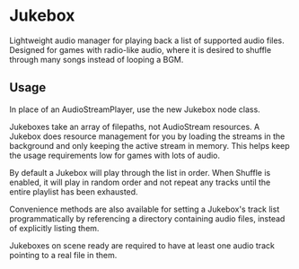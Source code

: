 # Jukebox

Lightweight audio manager for playing back a list of supported audio files.
Designed for games with radio-like audio, where it is desired to shuffle through many songs instead of looping a BGM.

## Usage

In place of an AudioStreamPlayer, use the new Jukebox node class.

Jukeboxes take an array of filepaths, not AudioStream resources.  A Jukebox does resource management for you by loading the streams in the background and only keeping the active stream in memory.  This helps keep the usage requirements low for games with lots of audio.

By default a Jukebox will play through the list in order.
When Shuffle is enabled, it will play in random order and not repeat any tracks until the entire playlist has been exhausted.

Convenience methods are also available for setting a Jukebox's track list programmatically by referencing a directory containing audio files, instead of explicitly listing them.

Jukeboxes on scene ready are required to have at least one audio track pointing to a real file in them.
